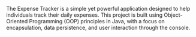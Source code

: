 The Expense Tracker is a simple yet powerful application designed to help individuals track their daily expenses. This project is built using Object-Oriented Programming (OOP) principles in Java, with a focus on encapsulation, data persistence, and user interaction through the console.
